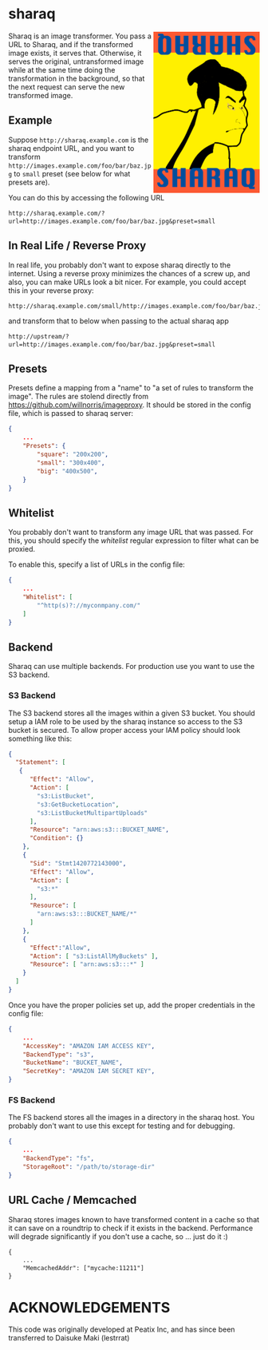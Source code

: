 # sharaq

<img align="right" src="./etc/sharaq.png" width="213" height="323">

Sharaq is an image transformer. You pass a URL to Sharaq, and if the transformed 
image exists, it serves that. Otherwise, it serves the original, untransformed image
while at the same time doing the transformation in the background, so that the
next request can serve the new transformed image.

## Example

Suppose `http://sharaq.example.com` is the sharaq endpoint URL, and you want to transform
`http://images.example.com/foo/bar/baz.jpg` to `small` preset (see below for what presets
are).

You can do this by accessing the following URL

    http://sharaq.example.com/?url=http://images.example.com/foo/bar/baz.jpg&preset=small

## In Real Life / Reverse Proxy

In real life, you probably don't want to expose sharaq directly to the internet.
Using a reverse proxy minimizes the chances of a screw up, and also, you can make
URLs look a bit nicer. For example, you could accept this in your reverse proxy:

    http://sharaq.example.com/small/http://images.example.com/foo/bar/baz.jpg

and transform that to below when passing to the actual sharaq app

    http://upstream/?url=http://images.example.com/foo/bar/baz.jpg&preset=small

## Presets

Presets define a mapping from a "name" to "a set of rules to transform the image".
The rules are stolend directly from https://github.com/willnorris/imageproxy. It should
be stored in the config file, which is passed to sharaq server:

```json
{
    ...
    "Presets": {
        "square": "200x200",
        "small": "300x400",
        "big": "400x500",
    }
}
```

## Whitelist

You probably don't want to transform any image URL that was passed. For this, you should
specify the *whitelist* regular expression to filter what can be proxied.

To enable this, specify a list of URLs in the config file:

```json
{
    ...
    "Whitelist": [
        "^http(s)?://myconmpany.com/"
    ]
}
```

## Backend

Sharaq can use multiple backends. For production use you want to use the S3 backend.

### S3 Backend

The S3 backend stores all the images within a given S3 bucket. You should setup a IAM 
role to be used by the sharaq instance so access to the S3 bucket is secured. To allow 
proper access your IAM policy should look something like this:


```json
{
  "Statement": [
   {
      "Effect": "Allow",
      "Action": [
        "s3:ListBucket",
        "s3:GetBucketLocation",
        "s3:ListBucketMultipartUploads"
      ],
      "Resource": "arn:aws:s3:::BUCKET_NAME",
      "Condition": {}
    },
    {
      "Sid": "Stmt1420772143000",
      "Effect": "Allow",
      "Action": [
        "s3:*"
      ],
      "Resource": [
        "arn:aws:s3:::BUCKET_NAME/*"
      ]
    },
    {
      "Effect":"Allow",
      "Action": [ "s3:ListAllMyBuckets" ],
      "Resource": [ "arn:aws:s3:::*" ]
    }
  ]
}
```

Once you have the proper policies set up, add the proper credentials in the config file:

```json
{
    ...
    "AccessKey": "AMAZON IAM ACCESS KEY",
    "BackendType": "s3",
    "BucketName": "BUCKET_NAME",
    "SecretKey": "AMAZON IAM SECRET KEY",
}
```

### FS Backend

The FS backend stores all the images in a directory in the sharaq host. You probably
don't want to use this except for testing and for debugging.

```json
{
    ...
    "BackendType": "fs",
    "StorageRoot": "/path/to/storage-dir"
}
```

## URL Cache / Memcached

Sharaq stores images known to have transformed content in a cache so that it can
save on a roundtrip to check if it exists in the backend. Performance will degrade
significantly if you don't use a cache, so ... just do it :)

```
{
    ...
    "MemcachedAddr": ["mycache:11211"]
}
```

# ACKNOWLEDGEMENTS

This code was originally developed at Peatix Inc, and has since been transferred to Daisuke Maki (lestrrat)

